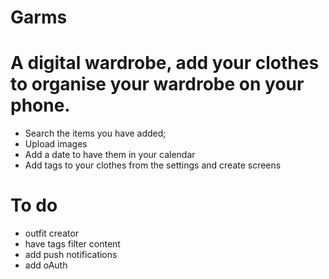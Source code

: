 # Garms

# A digital wardrobe, add your clothes to organise your wardrobe on your phone.

- Search the items you have added;
- Upload images
- Add a date to have them in your calendar
- Add tags to your clothes from the settings and create screens

# To do

- outfit creator
- have tags filter content
- add push notifications
- add oAuth
